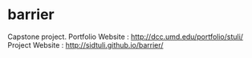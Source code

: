 # barrier
Capstone project.
Portfolio Website : http://dcc.umd.edu/portfolio/stuli/
Project Website : http://sidtuli.github.io/barrier/
